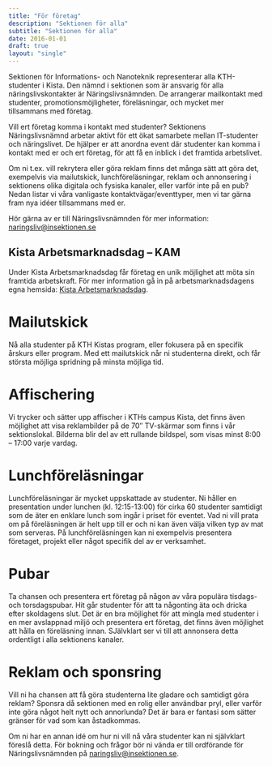 ```yaml
---
title: "För företag"
description: "Sektionen för alla"
subtitle: "Sektionen för alla"
date: 2016-01-01
draft: true
layout: "single"
---
```


Sektionen för Informations- och Nanoteknik representerar alla KTH-studenter i Kista. Den nämnd i sektionen som är ansvarig för alla näringslivskontakter är Näringslivsnämnden. De arrangerar mailkontakt med studenter, promotionsmöjligheter, föreläsningar, och mycket mer tillsammans med företag.

Vill ert företag komma i kontakt med studenter? Sektionens Näringslivsnämnd arbetar aktivt för ett ökat samarbete mellan IT-studenter och näringslivet. De hjälper er att anordna event där studenter kan komma i kontakt med er och ert företag, för att få en inblick i det framtida arbetslivet.

Om ni t.ex. vill rekrytera eller göra reklam finns det många sätt att göra det, exempelvis via mailutskick, lunchföreläsningar, reklam och annonsering i sektionens olika digitala och fysiska kanaler, eller varför inte på en pub? Nedan listar vi våra vanligaste kontaktvägar/eventtyper, men vi tar gärna fram nya idéer tillsammans med er.

Hör gärna av er till Näringslivsnämnden för mer information: naringsliv@insektionen.se

## Kista Arbetsmarknadsdag – KAM
Under Kista Arbetsmarknadsdag får företag en unik möjlighet att möta sin framtida arbetskraft.
För mer information gå in på arbetsmarknadsdagens egna hemsida: [Kista Arbetsmarknadsdag](http://kam.insektionen.se/).

# Mailutskick
Nå alla studenter på KTH Kistas program, eller fokusera på en specifik årskurs eller program.
Med ett mailutskick når ni studenterna direkt, och får största möjliga spridning på minsta möjliga tid.

# Affischering
Vi trycker och sätter upp affischer i KTHs campus Kista, det finns även möjlighet att visa reklambilder på de 70″ TV-skärmar som finns i vår sektionslokal. Bilderna blir del av ett rullande bildspel, som visas minst 8:00 – 17:00 varje vardag.

# Lunchföreläsningar
Lunchföreläsningar är mycket uppskattade av studenter. Ni håller en presentation under lunchen (kl. 12:15-13:00) för cirka 60 studenter samtidigt som de äter en enklare lunch som ingår i priset för eventet. Vad ni vill prata om på föreläsningen är helt upp till er och ni kan även välja vilken typ av mat som serveras. På lunchföreläsningen kan ni exempelvis presentera företaget, projekt eller något specifik del av er verksamhet.

# Pubar
Ta chansen och presentera ert företag på någon av våra populära tisdags- och torsdagspubar. Hit går studenter för att ta någonting äta och dricka efter skoldagens slut. Det är en bra möjlighet för att mingla med studenter i en mer avslappnad miljö och presentera ert företag, det finns även möjlighet att hålla en föreläsning innan. SJälvklart ser vi till att annonsera detta ordentligt i alla sektionens kanaler.

# Reklam och sponsring
Vill ni ha chansen att få göra studenterna lite gladare och samtidigt göra reklam? Sponsra då sektionen med en rolig eller användbar pryl, eller varför inte göra något helt nytt och annorlunda? Det är bara er fantasi som sätter gränser för vad som kan åstadkommas.

Om ni har en annan idé om hur ni vill nå våra studenter kan ni självklart föreslå detta.
För bokning och frågor bör ni vända er till ordförande för Näringslivsnämnden på naringsliv@insektionen.se.